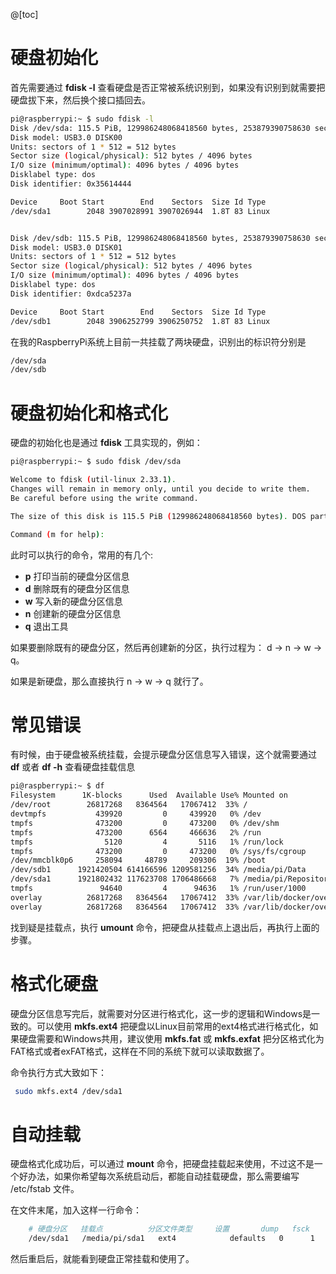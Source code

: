 @[toc]

# 硬盘初始化

首先需要通过 **fdisk -l** 查看硬盘是否正常被系统识别到，如果没有识别到就需要把硬盘拔下来，然后换个接口插回去。

```bash
pi@raspberrypi:~ $ sudo fdisk -l
Disk /dev/sda: 115.5 PiB, 129986248068418560 bytes, 253879390758630 sectors
Disk model: USB3.0 DISK00
Units: sectors of 1 * 512 = 512 bytes
Sector size (logical/physical): 512 bytes / 4096 bytes
I/O size (minimum/optimal): 4096 bytes / 4096 bytes
Disklabel type: dos
Disk identifier: 0x35614444

Device     Boot Start        End    Sectors  Size Id Type
/dev/sda1        2048 3907028991 3907026944  1.8T 83 Linux


Disk /dev/sdb: 115.5 PiB, 129986248068418560 bytes, 253879390758630 sectors
Disk model: USB3.0 DISK01
Units: sectors of 1 * 512 = 512 bytes
Sector size (logical/physical): 512 bytes / 4096 bytes
I/O size (minimum/optimal): 4096 bytes / 4096 bytes
Disklabel type: dos
Disk identifier: 0xdca5237a

Device     Boot Start        End    Sectors  Size Id Type
/dev/sdb1        2048 3906252799 3906250752  1.8T 83 Linux
```

在我的RaspberryPi系统上目前一共挂载了两块硬盘，识别出的标识符分别是

~~~bash
/dev/sda
/dev/sdb
~~~

# 硬盘初始化和格式化

硬盘的初始化也是通过 **fdisk** 工具实现的，例如：

~~~bash
pi@raspberrypi:~ $ sudo fdisk /dev/sda

Welcome to fdisk (util-linux 2.33.1).
Changes will remain in memory only, until you decide to write them.
Be careful before using the write command.

The size of this disk is 115.5 PiB (129986248068418560 bytes). DOS partition table format cannot be used on drives for volumes larger than 4294966784 bytes for 512-byte sectors. Use GUID partition table format (GPT).

Command (m for help):
~~~

此时可以执行的命令，常用的有几个:

* **p** 打印当前的硬盘分区信息
* **d** 删除既有的硬盘分区信息
* **w** 写入新的硬盘分区信息
* **n** 创建新的硬盘分区信息
* **q** 退出工具


如果要删除既有的硬盘分区，然后再创建新的分区，执行过程为： d $\rightarrow$ n $\rightarrow$ w $\rightarrow$ q。

如果是新硬盘，那么直接执行 n $\rightarrow$ w $\rightarrow$ q 就行了。


# 常见错误

有时候，由于硬盘被系统挂载，会提示硬盘分区信息写入错误，这个就需要通过 **df** 或者
 **df -h** 查看硬盘挂载信息

~~~bash
pi@raspberrypi:~ $ df
Filesystem      1K-blocks      Used  Available Use% Mounted on
/dev/root        26817268   8364564   17067412  33% /
devtmpfs           439920         0     439920   0% /dev
tmpfs              473200         0     473200   0% /dev/shm
tmpfs              473200      6564     466636   2% /run
tmpfs                5120         4       5116   1% /run/lock
tmpfs              473200         0     473200   0% /sys/fs/cgroup
/dev/mmcblk0p6     258094     48789     209306  19% /boot
/dev/sdb1      1921420504 614166596 1209581256  34% /media/pi/Data
/dev/sda1      1921802432 117623708 1706486668   7% /media/pi/Repositories
tmpfs               94640         4      94636   1% /run/user/1000
overlay          26817268   8364564   17067412  33% /var/lib/docker/overlay2/6a589f1ac224f9653ea0c1010fc2d93648efa30a641c3828f12b44779e024b9e/merged
overlay          26817268   8364564   17067412  33% /var/lib/docker/overlay2/40877c69487c2da3d0bcf4b2b35188c65229a5960955ca694f5d1f932018993f/merged
~~~

找到疑是挂载点，执行 **umount** 命令，把硬盘从挂载点上退出后，再执行上面的步骤。


# 格式化硬盘

硬盘分区信息写完后，就需要对分区进行格式化，这一步的逻辑和Windows是一致的。可以使用 **mkfs.ext4** 把硬盘以Linux目前常用的ext4格式进行格式化，如果硬盘需要和Windows共用，建议使用 **mkfs.fat** 或 **mkfs.exfat** 把分区格式化为FAT格式或者exFAT格式，这样在不同的系统下就可以读取数据了。

命令执行方式大致如下：

~~~bash
 sudo mkfs.ext4 /dev/sda1
~~~


# 自动挂载

硬盘格式化成功后，可以通过 **mount** 命令，把硬盘挂载起来使用，不过这不是一个好办法，如果你希望每次系统启动后，都能自动挂载硬盘，那么需要编写 /etc/fstab 文件。

在文件末尾，加入这样一行命令：

~~~bash
	# 硬盘分区   挂载点          分区文件类型     设置       dump   fsck
	/dev/sda1   /media/pi/sda1   ext4            defaults   0      1
~~~


然后重启后，就能看到硬盘正常挂载和使用了。
